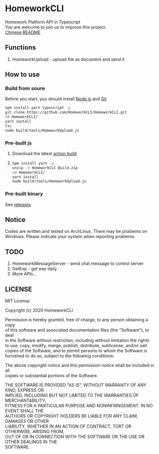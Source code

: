 # HomeworkCLI
Homework Platform API in Typescript  
You are welcome to join us to improve this project.  
[Chinese README](./README_CN.md)
## Functions
1. HomeworkUpload - upload file as document and send it
## How to use
### Build from soure
Before you start, you should install [Node.js](https://nodejs.org/) and [Git](https://git-scm.com/)
```bash
npm install yarn typescript -g
git clone https://github.com/HomeworkCLI/HomeworkCLI.git
cd HomeworkCLI/
yarn install
tsc
node build/tools/HomeworkUpload.js
```
### Pre-built js
1. Download the latest [action build](https://github.com/HomeworkCLI/HomeworkCLI/actions)
2. ```bash
   npm install yarn -g
   unzip -d HomeworkCLI Build.zip
   cd HomeworkCLI/
   yarn install
   node build/tools/HomeworkUpload.js
   ```
### Pre-built binary
See [releases](https://github.com/HomeworkCLI/HomeworkCLI/releases/latest)
## Notice
Codes are written and tested on ArchLinux. There may be problems on Windows. Please indicate your system when reporting problems.
## TODO
1. HomeworkMessageServer - send chat message to control server
2. GetExp - get exp daily
3. More APIs...
## LICENSE
MIT License

Copyright (c) 2020 HomeworkCLI

Permission is hereby granted, free of charge, to any person obtaining a copy  
of this software and associated documentation files (the "Software"), to deal  
in the Software without restriction, including without limitation the rights  
to use, copy, modify, merge, publish, distribute, sublicense, and/or sell  
copies of the Software, and to permit persons to whom the Software is  
furnished to do so, subject to the following conditions:  

The above copyright notice and this permission notice shall be included in all  
copies or substantial portions of the Software.  

THE SOFTWARE IS PROVIDED "AS IS", WITHOUT WARRANTY OF ANY KIND, EXPRESS OR  
IMPLIED, INCLUDING BUT NOT LIMITED TO THE WARRANTIES OF MERCHANTABILITY,  
FITNESS FOR A PARTICULAR PURPOSE AND NONINFRINGEMENT. IN NO EVENT SHALL THE  
AUTHORS OR COPYRIGHT HOLDERS BE LIABLE FOR ANY CLAIM, DAMAGES OR OTHER  
LIABILITY, WHETHER IN AN ACTION OF CONTRACT, TORT OR OTHERWISE, ARISING FROM,  
OUT OF OR IN CONNECTION WITH THE SOFTWARE OR THE USE OR OTHER DEALINGS IN THE  
SOFTWARE.
